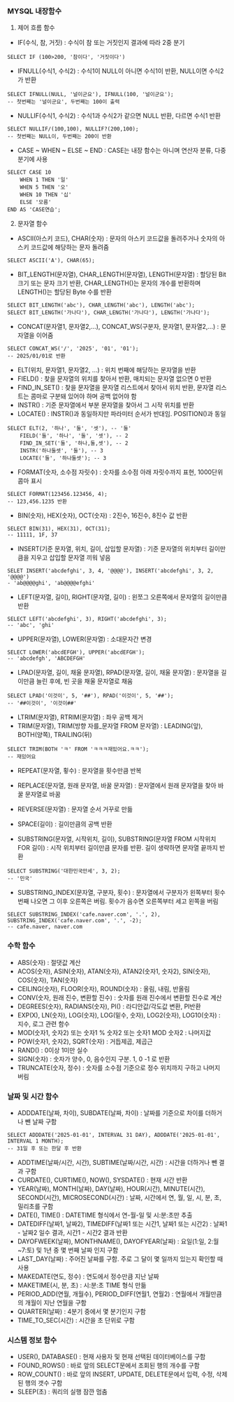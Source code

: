 ### MYSQL 내장함수

1. 제어 흐름 함수

- IF(수식, 참, 거짓) : 수식이 참 또는 거짓인지 결과에 따라 2중 분기

```MYSQL
SELECT IF (100>200, '참이다', '거짓이다')
```

- IFNULL(수식1, 수식2) : 수식1이 NULL이 아니면 수식1이 반환, NULL이면 수식2가 반환

```MYSQL
SELECT IFNULL(NULL, '널이군요'), IFNULL(100, '널이군요');
-- 첫번째는 '널이군요', 두번째는 100이 출력
```

- NULLIF(수식1, 수식2) : 수식1과 수식2가 같으면 NULL 반환, 다르면 수식1 반환

```MYSQL
SELECT NULLIF/(100,100), NULLIF?(200,100);
-- 첫번째는 NULL이, 두번째는 200이 반환
```

- CASE ~ WHEN ~ ELSE ~ END : CASE는 내장 함수는 아니며 연산자 분류, 다중 분기에 사용

```MYSQL
SELECT CASE 10
	WHEN 1 THEN '일'
	WHEN 5 THEN '오'
	WHEN 10 THEN '십'
	ELSE '모름'
END AS 'CASE연습';
```



2. 문자열 함수

- ASCII(아스키 코드), CHAR(숫자) : 문자의 아스키 코드값을 돌려주거나 숫자의 아스키 코드값에 해당하는 문자 돌려줌

```
SELECT ASCII('A'), CHAR(65);
```

- BIT_LENGTH(문자열), CHAR_LENGTH(문자열), LENGTH(문자열) : 할당된 Bit 크기 또는 문자 크기 반환, CHAR_LENGTH()는 문자의 개수를 반환하며 LENGTH()는 할당된 Byte 수를 반환

```MYSQL
SELECT BIT_LENGTH('abc'), CHAR_LENGTH('abc'), LENGTH('abc');
SELECT BIT_LENGTH('가나다'), CHAR_LENGTH('가나다'), LENGTH('가나다');
```

- CONCAT(문자열1, 문자열2,...), CONCAT_WS(구분자, 문자열1, 문자열2,...) : 문자열을 이어줌

```MYSQL
SELECT CONCAT_WS('/', '2025', '01', '01');
-- 2025/01/01로 반환
```

- ELT(위치, 문자열1, 문자열2, ...) : 위치 번째에 해당하는 문자열을 반환
- FIELD() : 찾을 문자열의 위치를 찾아서 반환, 매치되는 문자열 없으면 0 반환
- FIND_IN_SET() : 찾을 문자열을 문자열 리스트에서 찾아서 위치 반환, 문자열 리스트는 콤마로 구분돼 있어야 하며 공백 없어야 함
- INSTR() : 기준 문자열에서 부분 문자열을 찾아서 그 시작 위치를 반환
- LOCATE() : INSTR()과 동일하지만 파라미터 순서가 반대임. POSITION()과 동일

```MYSQL
SELECT ELT(2, '하나', '둘', '셋'), -- '둘'
	FIELD('둘', '하나', '둘', '셋'), -- 2
	FIND_IN_SET('둘', '하나,둘,셋'), -- 2
	INSTR('하나둘셋', '둘'), -- 3
	LOCATE('둘', '하나둘셋'); -- 3
```

- FORMAT(숫자, 소수점 자릿수) : 숫자를 소수점 아래 자릿수까지 표현, 1000단위 콤마 표시

```MYSQL
SELECT FORMAT(123456.123456, 4);
-- 123,456.1235 반환
```

- BIN(숫자), HEX(숫자), OCT(숫자) : 2진수, 16진수, 8진수 값 반환

```MYSQL
SELECT BIN(31), HEX(31), OCT(31);
-- 11111, 1F, 37
```

- INSERT(기준 문자열, 위치, 길이, 삽입할 문자열) : 기준 문자열의 위치부터 길이만큼을 지우고 삽입할 문자열 끼워 넣음

```mysql
SELET INSERT('abcdefghi', 3, 4, '@@@@'), INSERT('abcdefghi', 3, 2, '@@@@')
- 'ab@@@@ghi', 'ab@@@@efghi'
```

- LEFT(문자열, 길이), RIGHT(문자열, 길이) : 왼쪼그 오른쪽에서 문자열의 길이만큼 반환

```mysql
SELECT LEFT('abcdefghi', 3), RIGHT('abcdefghi', 3);
-- 'abc', 'ghi' 
```

- UPPER(문자열), LOWER(문자열) : 소대문자간 변경

```MYSQL
SELECT LOWER('abcdEFGH'), UPPER('abcdEFGH');
-- 'abcdefgh', 'ABCDEFGH'
```

- LPAD(문자열, 길이,  채울 문자열), RPAD(문자열, 길이, 채울 문자열) : 문자열을 길이만큼 늘린 후에, 빈 곳을 채울 문자열로 채움

```MYSQL
SELECT LPAD('이것이', 5, '##'), RPAD('이것이', 5, '##');
-- '##이것이', '이것이##'
```

- LTRIM(문자열), RTRIM(문자열) : 좌우 공백 제거
- TRIM(문자열), TRIM(방향 자를_문자열 FROM 문자열) : LEADING(앞), BOTH(양쪽), TRAILING(뒤)

```MYSQL
SELECT TRIM(BOTH 'ㅋ' FROM 'ㅋㅋㅋ재밌어요.ㅋㅋ');
-- 재밌어요
```

- REPEAT(문자열, 횧수) : 문자열을 횟수만큼 반복

- REPLACE(문자열, 원래 문자열, 바꿀 문자열) : 문자열에서 원래 문자열을 찾아 바꿀 문자열로 바꿈

- REVERSE(문자열) : 문자열 순서 거꾸로 만듦
- SPACE(길이) : 길이만큼의 공백 반환
- SUBSTRING(문자열, 시작위치, 길이), SUBSTRING(문자열 FROM 시작위치 FOR 길이) : 시작 위치부터 길이만큼 문자를 반환. 길이 생략하면 문자열 끝까지 반환

```MYSQL
SELECT SUBSTRING('대한민국만세', 3, 2);
-- '민국'
```

- SUBSTRING_INDEX(문자열, 구분자, 횟수) : 문자열에서 구분자가 왼쪽부터 횟수 번째 나오면 그 이후 오른쪽은 버림. 횟수가 음수면 오른쪽부터 세고 왼쪽을 버림

```mysql
SELECT SUBSTRING_INDEX('cafe.naver.com', '.', 2), SUBSTRING_INDEX('cafe.naver.com', '.', -2);
-- cafe.naver, naver.com
```



### 수학 함수

- ABS(숫자) : 절댓값 계산
- ACOS(숫자), ASIN(숫자), ATAN(숫자), ATAN2(숫자1, 숫자2), SIN(숫자), COS(숫자), TAN(숫자)
- CEILING(숫자), FLOOR(숫자), ROUND(숫자) : 올림, 내림, 반올림
- CONV(숫자, 원래 진수, 변환할 진수) : 숫자를 원래 진수에서 변환할 진수로 계산
- DEGREES(숫자), RADIANS(숫자), PI() : 라디안값/각도값 변환, PI반환
- EXP(X), LN(숫자), LOG(숫자), LOG(밑수, 숫자), LOG2(숫자), LOG10(숫자) : 지수, 로그 관련 함수
- MOD(숫자1, 숫자2) 또는 숫자1 % 숫자2 또는 숫자1 MOD 숫자2 : 나머지값
- POW(숫자1, 숫자2), SQRT(숫자) : 거듭제곱, 제곱근
- RAND() : 0이상 1미만 실수
- SIGN(숫자) : 숫자가 양수, 0, 음수인지 구분. 1, 0 -1 로 반환
- TRUNCATE(숫자, 정수) : 숫자를 소수점 기준으로 정수 위치까지 구하고 나머지 버림



### 날짜 및 시간 함수

- ADDDATE(날짜, 차이), SUBDATE(날짜, 차이) : 날짜를 기준으로 차이를 더하거나 뺀 날짜 구함

```MYSQL
SELECT ADDDATE('2025-01-01', INTERVAL 31 DAY), ADDDATE('2025-01-01', INTERVAL 1 MONTH);
-- 31일 후 또는 한달 후 반환
```

- ADDTIME(날짜/시간, 시간), SUBTIME(날짜/시간, 시간) : 시간을 더하거나 뺀 결과 구함
- CURDATE(), CURTIME(), NOW(), SYSDATE() : 현재 시간 반환
- YEAR(날짜), MONTH(날짜), DAY(날짜), HOUR(시간), MINUTE(시간), SECOND(시간), MICROSECOND(시간) : 날짜, 시간에서 연, 월, 일, 시, 분, 초, 밀리초를 구함
- DATE(), TIME() : DATETIME 형식에서 연-월-일 및 시:분:초만 추출
- DATEDIFF(날짜1, 날짜2), TIMEDIFF(날짜1 또는 시간1, 날짜1 또는 시간2) : 날짜1 - 날짜2 일수 결과, 시간1 - 시간2 결과 반환
- DAYOFWEEK(날짜), MONTHNAME(), DAYOFYEAR(날짜) : 요일(1:일, 2:월~7:토) 및 1년 중 몇 번째 날짜 인지 구함
- LAST_DAY(날짜) : 주어진 날짜를 구함. 주로 그 달이 몇 일까지 있는지 확인할 때 사용
- MAKEDATE(연도, 정수) : 연도에서 정수만큼 지난 날짜
- MAKETIME(시, 분, 초) : 시:분:초 TIME 형식 만듦
- PERIOD_ADD(연월, 개월수), PERIOD_DIFF(연월1, 연월2) : 연월에서 개월만큼의 개월이 지난 연월을 구함
- QUARTER(날짜) : 4분기 중에서 몇 분기인지 구함
- TIME_TO_SEC(시간) : 시간을 초 단위로 구함



### 시스템 정보 함수

- USER(), DATABASE() : 현재 사용자 및 현재 선택된 데이터베이스를 구함
- FOUND_ROWS() : 바로 앞의 SELECT문에서 조회된 행의 개수를 구함
- ROW_COUNT() : 바로 앞의 INSERT, UPDATE, DELETE문에서 입력, 수정, 삭제된 행의 갯수 구함
- SLEEP(초) : 쿼리의 실행 잠깐 멈춤


